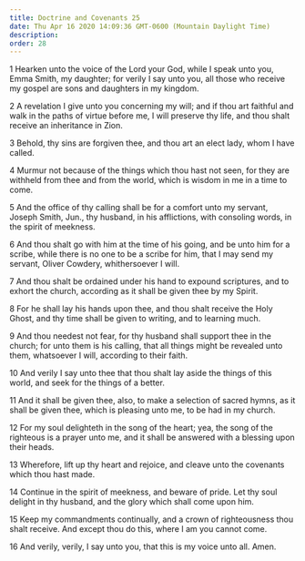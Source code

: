 ```yaml
---
title: Doctrine and Covenants 25
date: Thu Apr 16 2020 14:09:36 GMT-0600 (Mountain Daylight Time)
description: 
order: 28
---
```


<p>
  1 Hearken unto the voice of the Lord your God, while I speak unto you, Emma
  Smith, my daughter; for verily I say unto you, all those who receive my gospel
  are sons and daughters in my kingdom.
</p>
<p>
  2 A revelation I give unto you concerning my will; and if thou art faithful
  and walk in the paths of virtue before me, I will preserve thy life, and thou
  shalt receive an inheritance in Zion.
</p>
<p>
  3 Behold, thy sins are forgiven thee, and thou art an elect lady, whom I have
  called.
</p>
<p>
  4 Murmur not because of the things which thou hast not seen, for they are
  withheld from thee and from the world, which is wisdom in me in a time to
  come.
</p>
<p>
  5 And the office of thy calling shall be for a comfort unto my servant, Joseph
  Smith, Jun., thy husband, in his afflictions, with consoling words, in the
  spirit of meekness.
</p>
<p>
  6 And thou shalt go with him at the time of his going, and be unto him for a
  scribe, while there is no one to be a scribe for him, that I may send my
  servant, Oliver Cowdery, whithersoever I will.
</p>
<p>
  7 And thou shalt be ordained under his hand to expound scriptures, and to
  exhort the church, according as it shall be given thee by my Spirit.
</p>
<p>
  8 For he shall lay his hands upon thee, and thou shalt receive the Holy Ghost,
  and thy time shall be given to writing, and to learning much.
</p>
<p>
  9 And thou needest not fear, for thy husband shall support thee in the church;
  for unto them is his calling, that all things might be revealed unto them,
  whatsoever I will, according to their faith.
</p>
<p>
  10 And verily I say unto thee that thou shalt lay aside the things of this
  world, and seek for the things of a better.
</p>
<p>
  11 And it shall be given thee, also, to make a selection of sacred hymns, as
  it shall be given thee, which is pleasing unto me, to be had in my church.
</p>
<p>
  12 For my soul delighteth in the song of the heart; yea, the song of the
  righteous is a prayer unto me, and it shall be answered with a blessing upon
  their heads.
</p>
<p>
  13 Wherefore, lift up thy heart and rejoice, and cleave unto the covenants
  which thou hast made.
</p>
<p>
  14 Continue in the spirit of meekness, and beware of pride. Let thy soul
  delight in thy husband, and the glory which shall come upon him.
</p>
<p>
  15 Keep my commandments continually, and a crown of righteousness thou shalt
  receive. And except thou do this, where I am you cannot come.
</p>
<p>
  16 And verily, verily, I say unto you, that this is my voice unto all. Amen.
</p>
